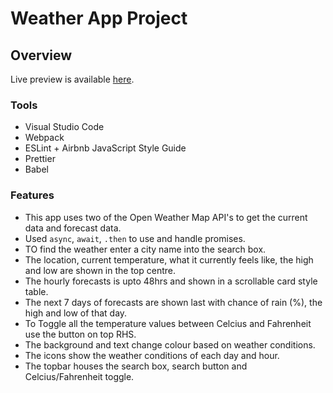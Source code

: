 # Weather App Project

## Overview

Live preview is available <a href="https://ravip14.github.io/weather-app/">here</a>.

### Tools

- Visual Studio Code
- Webpack
- ESLint + Airbnb JavaScript Style Guide
- Prettier
- Babel

### Features

- This app uses two of the Open Weather Map API's to get the current data and forecast data.
- Used `async`, `await`, `.then` to use and handle promises.
- TO find the weather enter a city name into the search box.
- The location, current temperature, what it currently feels like, the high and low are shown in the top centre.
- The hourly forecasts is upto 48hrs and shown in a scrollable card style table.
- The next 7 days of forecasts are shown last with chance of rain (%), the high and low of that day.
- To Toggle all the temperature values between Celcius and Fahrenheit use the button on top RHS.
- The background and text change colour based on weather conditions.
- The icons show the weather conditions of each day and hour.
- The topbar houses the search box, search button and Celcius/Fahrenheit toggle.

